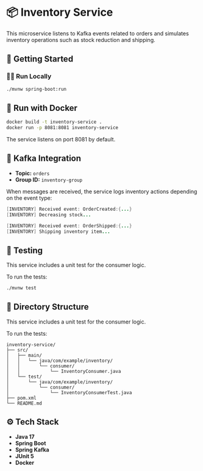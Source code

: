 # 📦 Inventory Service

This microservice listens to Kafka events related to orders and simulates inventory operations such as stock reduction and shipping.

## 🚀 Getting Started

### 🧑‍💻 Run Locally

```bash
./mvnw spring-boot:run
```

## 🐳 Run with Docker

```bash
docker build -t inventory-service .
docker run -p 8081:8081 inventory-service
```
The service listens on port 8081 by default.

## 🔗 Kafka Integration

- **Topic:** `orders`  
- **Group ID:** `inventory-group`

When messages are received, the service logs inventory actions depending on the event type:

```java
[INVENTORY] Received event: OrderCreated:{...}
[INVENTORY] Decreasing stock...
```

```java
[INVENTORY] Received event: OrderShipped:{...}
[INVENTORY] Shipping inventory item...
```

## 🧪 Testing

This service includes a unit test for the consumer logic.

To run the tests:

```bash
./mvnw test
```

## 📂 Directory Structure

This service includes a unit test for the consumer logic.

To run the tests:

```plaintext
inventory-service/
├── src/
│   ├── main/
│   │   └── java/com/example/inventory/
│   │       └── consumer/
│   │           └── InventoryConsumer.java
│   └── test/
│       └── java/com/example/inventory/
│           └── consumer/
│               └── InventoryConsumerTest.java
├── pom.xml
└── README.md
```

## ⚙️ Tech Stack

- **Java 17**
- **Spring Boot**
- **Spring Kafka**
- **JUnit 5**
- **Docker**
